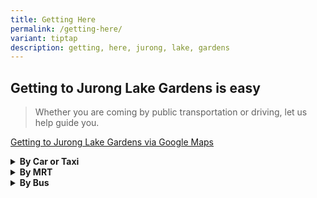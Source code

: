 ```yaml
---
title: Getting Here
permalink: /getting-here/
variant: tiptap
description: getting, here, jurong, lake, gardens
---
```

<h2>Getting to <strong>Jurong Lake Gardens</strong> is easy</h2>
<blockquote>
<p>Whether you are coming by public transportation or driving, let us help
guide you.</p>
</blockquote>
<p><a href="https://maps.app.goo.gl/5ZANmXsGgqX81bei7" rel="noopener nofollow" target="_blank">Getting to Jurong Lake Gardens via Google Maps</a>
</p>
<p></p>
<p></p>
<div data-type="detailGroup" class="isomer-accordion isomer-accordion-white">
<details class="isomer-details">
<summary><strong>By Car or Taxi</strong>
</summary>
<div data-type="detailsContent" class="isomer-details-content">
<p></p>
<p><strong><u>From Pan Island Expressway (PIE) towards Jurong</u></strong>
</p>
<ul data-tight="true" class="tight">
<li>
<p>Take Exit 31</p>
</li>
<li>
<p>Turn Left onto Jurong Town Hall Road</p>
</li>
<li>
<p>Turn Right onto Boon Lay Way</p>
</li>
<li>
<p>Turn Left onto Yuan Ching Road</p>
</li>
</ul>
<p></p>
<p><strong><u>From Ayer Rajah Expressway (AYE) towards Jurong</u></strong>
</p>
<ul data-tight="true" class="tight">
<li>
<p>Take Exit 15A onto Jln. Ahmad Ibrahim</p>
</li>
<li>
<p>Turn Right onto Corporation Road</p>
</li>
<li>
<p>Turn Right onto Jln. Ahmad Ibrahim</p>
</li>
<li>
<p>Turn Left onto Yuan Ching Road</p>
</li>
</ul>
</div>
</details>
<details class="isomer-details">
<summary><strong>By MRT</strong>
</summary>
<div data-type="detailsContent" class="isomer-details-content">
<p></p>
<p><strong><u>From Lakeside MRT Station (EW26)</u></strong>
</p>
<ul data-tight="true" class="tight">
<li>
<p>To entrance at Lakeside Plaza (3-min walk)</p>
</li>
<li>
<p>To information counter at Entrance Pavilion (12-min walk)</p>
</li>
</ul>
<p></p>
<p><strong><u>From Chinese Garden MRT Station (EW25)</u></strong>
</p>
<ul data-tight="true" class="tight">
<li>
<p>To entrance at Chinese Garden Bridge (5-min walk)</p>
</li>
<li>
<p>To information counter at Pagoda Plaza (8-min walk)</p>
</li>
</ul>
<p></p>
<p><strong><u>From Jurong East MRT Station (NS1/EW24)</u></strong>
</p>
<ul data-tight="true" class="tight">
<li>
<p>To entrance at Japanese Garden Bridge (20-min walk)</p>
</li>
<li>
<p>To information counter at Water Lily Pavilion (23-min walk)</p>
</li>
</ul>
<p></p>
</div>
</details>
<details class="isomer-details">
<summary><strong>By Bus</strong>
</summary>
<div data-type="detailsContent" class="isomer-details-content">
<p></p>
</div>
</details>
</div>
<h4></h4>
<p></p>
<p></p>